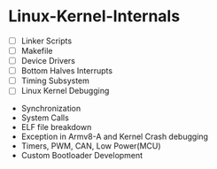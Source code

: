 # Linux-Kernel-Internals
- [ ] Linker Scripts
- [ ] Makefile
- [ ] Device Drivers
- [ ] Bottom Halves Interrupts
- [ ] Timing Subsystem
- [ ] Linux Kernel Debugging
- Synchronization
- System Calls
- ELF file breakdown
- Exception in Armv8-A and Kernel Crash debugging
- Timers, PWM, CAN, Low Power(MCU)
- Custom Bootloader Development
